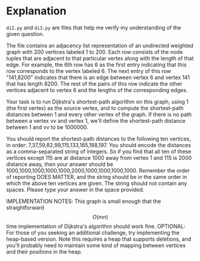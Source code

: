 # Explanation

`di2.py` and `di3.py` are files that help me verify my understanding of the given question.

The file contains an adjacency list representation of an undirected weighted graph with 200 vertices labeled 1 to 200.  Each row consists of the node tuples that are adjacent to that particular vertex along with the length of that edge. For example, the 6th row has 6 as the first entry indicating that this row corresponds to the vertex labeled 6. The next entry of this row "141,8200" indicates that there is an edge between vertex 6 and vertex 141 that has length 8200.  The rest of the pairs of this row indicate the other vertices adjacent to vertex 6 and the lengths of the corresponding edges.

Your task is to run Dijkstra's shortest-path algorithm on this graph, using 1 (the first vertex) as the source vertex, and to compute the shortest-path distances between 1 and every other vertex of the graph. If there is no path between a vertex vv and vertex 1, we'll define the shortest-path distance between 1 and vv to be 1000000. 

You should report the shortest-path distances to the following ten vertices, in order: 7,37,59,82,99,115,133,165,188,197.  You should encode the distances as a comma-separated string of integers. So if you find that all ten of these vertices except 115 are at distance 1000 away from vertex 1 and 115 is 2000 distance away, then your answer should be 1000,1000,1000,1000,1000,2000,1000,1000,1000,1000. Remember the order of reporting DOES MATTER, and the string should be in the same order in which the above ten vertices are given. The string should not contain any spaces.  Please type your answer in the space provided.

IMPLEMENTATION NOTES: This graph is small enough that the straightforward $$O(mn)$$ time implementation of Dijkstra's algorithm should work fine.  OPTIONAL: For those of you seeking an additional challenge, try implementing the heap-based version.  Note this requires a heap that supports deletions, and you'll probably need to maintain some kind of mapping between vertices and their positions in the heap.
